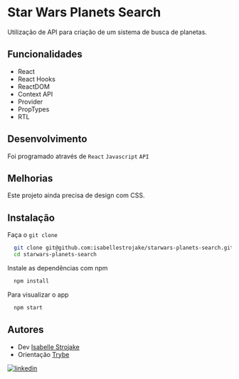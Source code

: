 
# Star Wars Planets Search

Utilização de API para criação de um sistema de busca de planetas.


## Funcionalidades

- React
- React Hooks
- ReactDOM
- Context API
- Provider
- PropTypes
- RTL


## Desenvolvimento

Foi programado através de `React` `Javascript` `API`

## Melhorias

Este projeto ainda precisa de design com CSS.


## Instalação

Faça o `git clone`

```bash
  git clone git@github.com:isabellestrojake/starwars-planets-search.git
  cd starwars-planets-search
```

Instale as dependências com npm

```bash
  npm install
```

Para visualizar o app

```bash
  npm start
```

## Autores

- Dev [Isabelle Strojake](https://github.com/isabellestrojake)
- Orientação [Trybe](https://www.betrybe.com/)


[![linkedin](https://img.shields.io/badge/linkedin-0A66C2?style=for-the-badge&logo=linkedin&logoColor=white)](https://www.linkedin.com/in/isabellestrojake/)

